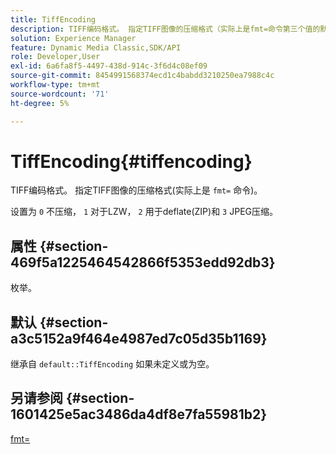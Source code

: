 ```yaml
---
title: TiffEncoding
description: TIFF编码格式。 指定TIFF图像的压缩格式（实际上是fmt=命令第三个值的默认值）。
solution: Experience Manager
feature: Dynamic Media Classic,SDK/API
role: Developer,User
exl-id: 6a6fa8f5-4497-438d-914c-3f6d4c08ef09
source-git-commit: 8454991568374ecd1c4babdd3210250ea7988c4c
workflow-type: tm+mt
source-wordcount: '71'
ht-degree: 5%

---
```


# TiffEncoding{#tiffencoding}

TIFF编码格式。 指定TIFF图像的压缩格式(实际上是 `fmt=` 命令)。

设置为 `0` 不压缩， `1` 对于LZW， `2` 用于deflate(ZIP)和 `3` JPEG压缩。

## 属性 {#section-469f5a1225464542866f5353edd92db3}

枚举。

## 默认 {#section-a3c5152a9f464e4987ed7c05d35b1169}

继承自 `default::TiffEncoding` 如果未定义或为空。

## 另请参阅 {#section-1601425e5ac3486da4df8e7fa55981b2}

[fmt=](../../../../../ir-api/http-protocol/image-rendering-api-ref/c-ir-http-protocol-ref/c-ir-http-protocol-command-reference/r-ir-fmt.md#reference-4c743f67d56b47c5b774fcc900ff758c)
